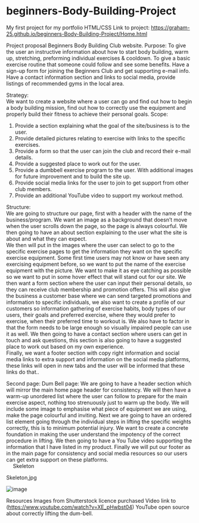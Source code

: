 # beginners-Body-Building-Project
My first project for my portfolio HTML/CSS
Link to project: https://graham-25.github.io/beginners-Body-Building-Project/Home.html

Project proposal
Beginners Body Building Club website.
Purpose:
To give the user an instructive information about how to start body building, warm up, stretching, preforming individual exercises & cooldown.  To give a basic exercise routine that someone could follow and see some benefits.  Have a sign-up form for joining the Beginners Club and get supporting e-mail info.  Have a contact information section and links to social media, provide listings of recommended gyms in the local area.  

Strategy:  
We want to create a website where a user can go and find out how to begin a body building mission, find out how to correctly use the equipment and properly build their fitness to achieve their personal goals.
Scope:   
1.	Provide a section explaining what the goal of the site/business is to the user.
2.	Provide detailed pictures relating to exercise with links to the specific exercises.
3.	Provide a form so that the user can join the club and record their e-mail details.
4.	Provide a suggested place to work out for the user.
5.	Provide a dumbbell exercise program to the user. With additional images for future improvement and to build the site up.
6.	Provide social media links for the user to join to get support from other club members.
7.	Provide an additional YouTube video to support my workout method.

Structure:  
We are going to structure our page, first with a header with the name of the business/program.  We want an image as a background that doesn’t move when the user scrolls down the page, so the page is always colourful.  We then going to have an about section explaining to the user what the site is about and what they can expect.  
We then will put in the images where the user can select to go to the specific exercise pages to get the information they want on the specific exercise equipment.  Some first time users may not know or have seen any exercising equipment before, so we want to put the name of the exercise equipment with the picture. We want to make it as eye catching as possible so we want to put in some hover effect that will stand out for our site. 
We then want a form section where the user can input their personal details, so they can receive club membership and promotion offers.  This will also give the business a customer base where we can send targeted promotions and information to specific individuals, we also want to create a profile of our customers so information gathering of exercise habits, body types of our users, their goals and preferred exercise, where they would prefer to exercise, when their preferred time to workout is. We also have to factor in that the form needs to be large enough so visually impaired people can use it as well.
We then going to have a contact section where users can get in touch and ask questions, this section is also going to have a suggested place to work out based on my own experience.  
Finally, we want a footer section with copy right information and social media links to extra support and information on the social media platforms, these links will open in new tabs and the user will be informed that these links do that..

Second page: Dum Bell page:
We are going to have a header section which will mirror the main home page header for consistency.  We will then have a warm-up unordered list where the user can follow to prepare for the main exercise aspect, nothing too strenuously just to warm up the body.
We will include some image to emphasise what piece of equipment we are using, make the page colourful and inviting.
Next we are going to have an ordered list element going through the individual steps in lifting the specific weights correctly, this is to minimum potential injury.  We want to create a concrete foundation in making the user understand the impotency of the correct procedure in lifting.
We then going to have a You Tube video supporting the information that I have listed in my product.
Finally we will put our footer as in the main page for consistency and social media resources so our users can get extra support on these platforms.    
 
Skeleton

Skeleton,jpg



![image](https://user-images.githubusercontent.com/106487436/178759793-8152494b-67e8-407e-a685-4125e7b036dd.png)



















Resources
Images from Shutterstock licence purchased
Video link to (https://www.youtube.com/watch?v=XE_pHwbst04) YouTube open source about correctly lifting the dum-bell.

